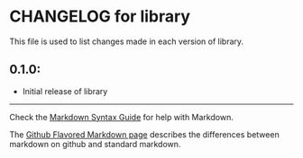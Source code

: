 # CHANGELOG for library

This file is used to list changes made in each version of library.

## 0.1.0:

* Initial release of library

- - -
Check the [Markdown Syntax Guide](http://daringfireball.net/projects/markdown/syntax) for help with Markdown.

The [Github Flavored Markdown page](http://github.github.com/github-flavored-markdown/) describes the differences between markdown on github and standard markdown.
